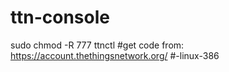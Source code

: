 # ttn-console
sudo chmod -R 777 ttnctl
#get code from:   https://account.thethingsnetwork.org/
#-linux-386
